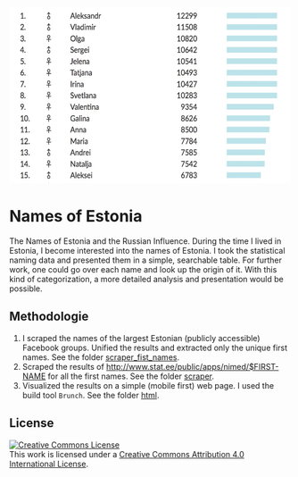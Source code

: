 <div align="center">
  <img style="height: 315px;" src="html/app/assets/thumbnail.jpg" alt="A Picture of the website showing a table of the most frequent names in Estonia.">
</div>

# Names of Estonia

The Names of Estonia and the Russian Influence. During the time I lived in Estonia, I become interested into the names of Estonia. I took the statistical naming data and presented them in a simple, searchable table. For further work, one could go over each name and look up the origin of it. With this kind of categorization, a more detailed analysis and presentation would be possible.

## Methodologie

1. I scraped the names of the largest Estonian (publicly accessible) Facebook groups. Unified the results and extracted only the unique first names. See the folder [scraper_fist_names](scraper_first_names).
2. Scraped the results of http://www.stat.ee/public/apps/nimed/$FIRST-NAME for all the first names. See the folder [scraper](scraper).
3. Visualized the results on a simple (mobile first) web page. I used the  build tool `Brunch`. See the folder [html](html).

## License
<a rel="license" href="http://creativecommons.org/licenses/by/4.0/"><img alt="Creative Commons License" style="border-width:0" src="https://i.creativecommons.org/l/by/4.0/88x31.png" /></a><br />This work is licensed under a <a rel="license" href="http://creativecommons.org/licenses/by/4.0/">Creative Commons Attribution 4.0 International License</a>.

